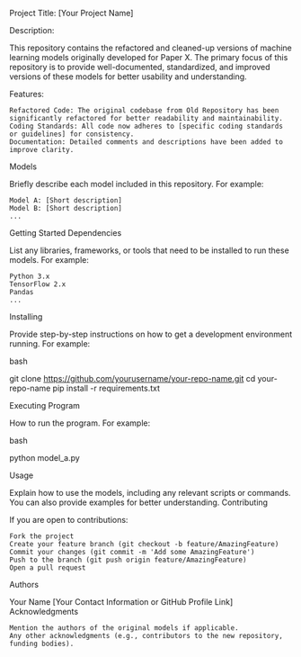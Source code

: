 Project Title: [Your Project Name]


Description:

This repository contains the refactored and cleaned-up versions of machine learning models originally developed for Paper X. The primary focus of this repository is to provide well-documented, standardized, and improved versions of these models for better usability and understanding.

Features:

    Refactored Code: The original codebase from Old Repository has been significantly refactored for better readability and maintainability.
    Coding Standards: All code now adheres to [specific coding standards or guidelines] for consistency.
    Documentation: Detailed comments and descriptions have been added to improve clarity.

Models

Briefly describe each model included in this repository. For example:

    Model A: [Short description]
    Model B: [Short description]
    ...

Getting Started
Dependencies

List any libraries, frameworks, or tools that need to be installed to run these models. For example:

    Python 3.x
    TensorFlow 2.x
    Pandas
    ...

Installing

Provide step-by-step instructions on how to get a development environment running. For example:

bash

git clone https://github.com/yourusername/your-repo-name.git
cd your-repo-name
pip install -r requirements.txt

Executing Program

How to run the program. For example:

bash

python model_a.py

Usage

Explain how to use the models, including any relevant scripts or commands. You can also provide examples for better understanding.
Contributing

If you are open to contributions:

    Fork the project
    Create your feature branch (git checkout -b feature/AmazingFeature)
    Commit your changes (git commit -m 'Add some AmazingFeature')
    Push to the branch (git push origin feature/AmazingFeature)
    Open a pull request

Authors

Your Name
[Your Contact Information or GitHub Profile Link]
Acknowledgments

    Mention the authors of the original models if applicable.
    Any other acknowledgments (e.g., contributors to the new repository, funding bodies).